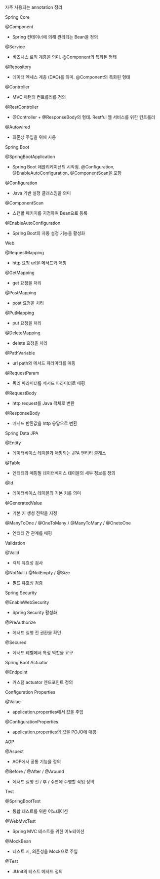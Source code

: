 자주 사용되는 annotation 정리 

Spring Core

@Component
- Spring 컨테이너에 의해 관리되는 Bean을 정의 

@Service
- 비즈니스 로직 계층을 의미. @Component의 특화된 형태 

@Repository
- 데이터 엑세스 계층 (DAO)를 의미. @Component의 특화된 형태

@Controller
- MVC 패턴의 컨트롤러를 정의

@RestController
- @Controller + @ResponseBody의 형태. Restful 웹 서비스를 위한 컨트롤러

@Autowired
- 의존성 주입을 위해 사용 


Spring Boot

@SpringBootApplication
- Spring Boot 애플리케이션의 시작점. @Configuration, @EnableAutoConfiguration, @ComponentScan을 포함

@Configuration
- Java 기반 설정 클래스임을 의미

@ComponentScan
- 스캔할 패키지를 지정하여 Bean으로 등록 

@EnableAutoConfiguration
- Spring Boot의 자동 설정 기능을 활성화 


Web

@RequestMapping
- http 요청 url을 메서드와 매핑 

@GetMapping
- get 요청을 처리 

@PostMapping
- post 요청을 처리 

@PutMapping
- put 요청을 처리 

@DeleteMapping
- delete 요청을 처리 

@PathVariable
- url path와 메서드 파라미터를 매핑

@RequestParam
- 쿼리 파라미터를 메서드 파라미터로 매핑

@RequestBody
- http request를 Java 객체로 변환 

@ResponseBody
- 메서드 반환값을 http 응답으로 변환 


Spring Data JPA

@Entity
- 데이터베이스 테이블과 매핑되는 JPA 엔티티 클래스 

@Table
- 엔티티와 매핑될 데이터베이스 테이블의 세부 정보를 정의

@Id
- 데이터베이스 테이블의 기본 키를 의미 

@GeneratedValue
- 기본 키 생성 전략을 지정 

@ManyToOne / @OneToMany / @ManyToMany / @OnetoOne
- 엔티티 간 관계를 매핑


Validation

@Valid
- 객체 유효성 검사 

@NotNull / @NotEmpty / @Size 
- 필드 유효성 검증 


Spring Security

@EnableWebSecurity
- Spring Security 활성화 

@PreAuthorize
- 메서드 실행 전 권환을 확인 

@Secured
- 메서드 레벨에서 특정 역할을 요구 


Spring Boot Actuator

@Endpoint
- 커스텀 actuator 엔드포인트 정의


Configuration Properties

@Value
- application.properties에서 값을 주입 

@ConfigurationProperties
- application.properties의 값을 POJO에 매핑


AOP

@Aspect
- AOP에서 공통 기능을 정의 

@Before / @After / @Around
- 메서드 실행 전 / 후 / 주변에 수행할 작업 정의 


Test

@SpringBootTest
- 통합 테스트를 위한 어노테이션

@WebMvcTest
- Spring MVC 테스트를 위한 어노테이션

@MockBean
- 테스트 시, 의존성을 Mock으로 주입 

@Test
- JUnit의 테스트 메서드 정의 



